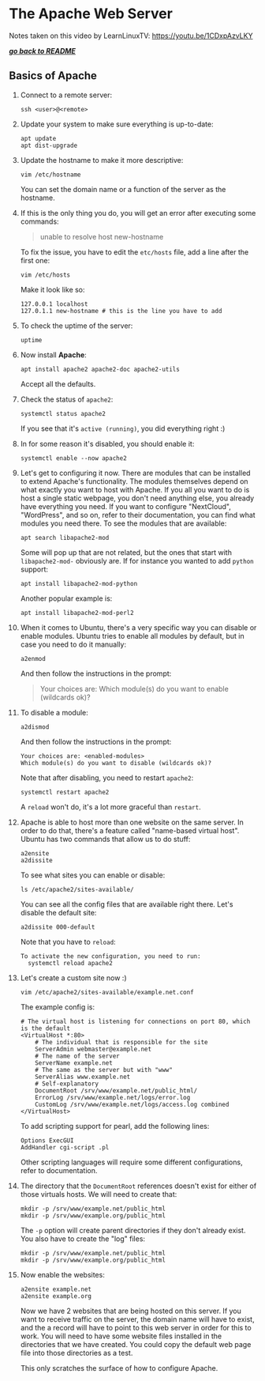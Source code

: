 # The Apache Web Server

Notes taken on this video by LearnLinuxTV: https://youtu.be/1CDxpAzvLKY

[***go back to README***](README.md)  

## Basics of Apache

1. Connect to a remote server:

    ```
    ssh <user>@<remote>
    ```

2. Update your system to make sure everything is up-to-date:

    ```
    apt update
    apt dist-upgrade
    ```

3. Update the hostname to make it more descriptive:
    
    ```
    vim /etc/hostname
    ```

   You can set the domain name or a function of the server as the hostname. 

4. If this is the only thing you do, you will get an error after executing some
   commands:

    >unable to resolve host new-hostname

   To fix the issue, you have to edit the `etc/hosts` file, add a line after
   the first one:

    ```
    vim /etc/hosts
    ```

   Make it look like so:

    ```
    127.0.0.1 localhost
    127.0.1.1 new-hostname # this is the line you have to add 
    ```

5. To check the uptime of the server:
    
    ```
    uptime 
    ```

6. Now install **Apache**:

    ```
    apt install apache2 apache2-doc apache2-utils
    ```

   Accept all the defaults.

7. Check the status of `apache2`:

    ```
    systemctl status apache2
    ```

   If you see that it's `active (running)`, you did everything right :)

1. In for some reason it's disabled, you should enable it:

    ```
    systemctl enable --now apache2
    ```

1. Let's get to configuring it now. There are modules that can be installed to 
   extend Apache's functionality. The modules themselves depend on what exactly
   you want to host with Apache. If you all you want to do is host a single
   static webpage, you don't need anything else, you already have everything
   you need. If you want to configure "NextCloud", "WordPress", and so on,
   refer to their documentation, you can find what modules you need there. To
   see the modules that are available:

    ```
    apt search libapache2-mod
    ```

   Some will pop up that are not related, but the ones that start with
   `libapache2-mod-` obviously are. If for instance you wanted to add `python`
   support:

    ```
    apt install libapache2-mod-python
    ```

   Another popular example is:

    ```
    apt install libapache2-mod-perl2
    ```

1. When it comes to Ubuntu, there's a very specific way you can disable or
   enable modules. Ubuntu tries to enable all modules by default, but in case
   you need to do it manually:

    ```
    a2enmod
    ```

   And then follow the instructions in the prompt:

    >Your choices are: <all-modules>
    >Which module(s) do you want to enable (wildcards ok)? 

1. To disable a module:
    
    ```
    a2dismod
    ```

   And then follow the instructions in the prompt:

    ```
    Your choices are: <enabled-modules>
    Which module(s) do you want to disable (wildcards ok)? 
    ```

   Note that after disabling, you need to restart `apache2`:

    ```
    systemctl restart apache2
    ```

   A `reload` won't do, it's a lot more graceful than `restart`.

1. Apache is able to host more than one website on the same server. In order to
   do that, there's a feature called "name-based virtual host". Ubuntu has two
   commands that allow us to do stuff:

    ```
    a2ensite
    a2dissite
    ```

   To see what sites you can enable or disable:

    ```
    ls /etc/apache2/sites-available/
    ```

   You can see all the config files that are available right there. Let's
   disable the default site:

    ```
    a2dissite 000-default
    ```

   Note that you have to `reload`:

    ```
    To activate the new configuration, you need to run:
      systemctl reload apache2
    ```

1. Let's create a custom site now :)

    ```
    vim /etc/apache2/sites-available/example.net.conf
    ```

   The example config is:

    ```
    # The virtual host is listening for connections on port 80, which is the default
    <VirtualHost *:80>
        # The individual that is responsible for the site
        ServerAdmin webmaster@example.net
        # The name of the server
        ServerName example.net
        # The same as the server but with "www"
        ServerAlias www.example.net
        # Self-explanatory
        DocumentRoot /srv/www/example.net/public_html/
        ErrorLog /srv/www/example.net/logs/error.log
        CustomLog /srv/www/example.net/logs/access.log combined
    </VirtualHost>
    ```

   To add scripting support for pearl, add the following lines:
    
    ```
    Options ExecGUI
    AddHandler cgi-script .pl
    ```

   Other scripting languages will require some different configurations, refer
   to documentation.

1. The directory that the `DocumentRoot` references doesn't exist for either of
   those virtuals hosts. We will need to create that:

    ```
    mkdir -p /srv/www/example.net/public_html
    mkdir -p /srv/www/example.org/public_html
    ```

   The `-p` option will create parent directories if they don't already exist.
   You also have to create the "log" files:

    ```
    mkdir -p /srv/www/example.net/public_html
    mkdir -p /srv/www/example.org/public_html
    ```

1. Now enable the websites:

    ```
    a2ensite example.net
    a2ensite example.org
    ```
   Now we have 2 websites that are being hosted on this server. If you want to 
   receive traffic on the server, the domain name will have to exist, and the
   a record will have to point to this web server in order for this to work.
   You will need to have some website files installed in the directories that
   we have created. You could copy the default web page file into those
   directories as a test.

   This only scratches the surface of how to configure Apache. 
